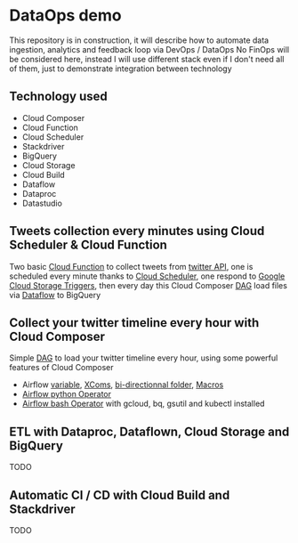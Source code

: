 # DataOps demo
This repository is in construction, it will describe how to automate data ingestion, analytics and feedback loop via DevOps / DataOps
No FinOps will be considered here, instead I will use different stack even if I don't need all of them, just to demonstrate integration between technology

## Technology used
* Cloud Composer
* Cloud Function
* Cloud Scheduler
* Stackdriver
* BigQuery
* Cloud Storage
* Cloud Build
* Dataflow
* Dataproc
* Datastudio

## Tweets collection every minutes using Cloud Scheduler & Cloud Function
Two basic [Cloud Function](https://github.com/mlanciau/DataOpsDemo/tree/master/cloud_function) to collect tweets from [twitter API](https://python-twitter.readthedocs.io/en/latest/), one is scheduled every minute thanks to [Cloud Scheduler](https://cloud.google.com/scheduler), one respond to [Google Cloud Storage Triggers](https://cloud.google.com/functions/docs/calling/storage), then every day this Cloud Composer [DAG](https://github.com/mlanciau/DataOpsDemo/blob/master/composer/twitter_google_cloud.py) load files via [Dataflow](https://github.com/mlanciau/DataOpsDemo/blob/master/dataflow/twitter-google-dataflow.py) to BigQuery

## Collect your twitter timeline every hour with Cloud Composer
Simple [DAG](https://github.com/mlanciau/DataOpsDemo/blob/master/composer/twitter_mytimeline.py) to load your twitter timeline every hour, using some powerful features of Cloud Composer
* Airflow [variable](https://cloud.google.com/composer/docs/concepts/cloud-storage), [XComs](https://airflow.apache.org/docs/stable/concepts.html#xcoms), [bi-directionnal folder](https://cloud.google.com/composer/docs/concepts/cloud-storage), [Macros](https://airflow.apache.org/docs/stable/macros.html)
* [Airflow python Operator](https://cloud.google.com/composer/docs/how-to/using/writing-dags#pythonoperator)
* [Airflow bash Operator](https://cloud.google.com/composer/docs/how-to/using/writing-dags#bashoperator) with gcloud, bq, gsutil and kubectl installed

## ETL with Dataproc, Dataflown, Cloud Storage and BigQuery
TODO

## Automatic CI / CD with Cloud Build and Stackdriver
TODO
